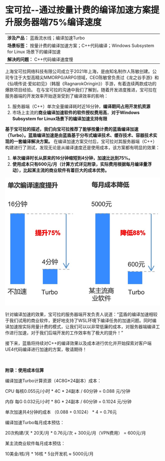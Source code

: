 # **宝可拉--通过按量计费的编译加速方案提升服务器端75%编译速度**

||
|:-|
|**涉及产品：** 蓝盾流水线；编译加速Turbo|
|**场景标签：** 按量计费的编译加速方案；C++代码编译；Windows Subsystem for Linux 场景下的编译加速|
|**解决的问题：**  C++代码编译速度慢|


上海宝可拉网络科技有限公司成立于2021年上海，是由知名制作人陈敏创建。公司专注于大型高精尖MMORPG/ARPG领域，CEO陈敏曾负责过《龙之谷手游》和《仙境传说·爱如初见》（韩服《RagnarokOringin》）手游，有着连续两款成功的爆款项目经验。
在与宝可拉的沟通中我们了解到，随着开发进度推进，宝可拉在服务器端的开发效率开始逐渐受到了编译效率的影响：
1. 服务器端（C++）单次全量编译耗时近16分钟，**编译期间占用开发机资源**
2. 市场上主流的**商业编译加速软件的软件授权费用高**，**对于Windows Subsystem for Linux场景下的编译加速支持有限**

**基于宝可拉的描述，我们向宝可拉推荐了能够按量计费的蓝盾编译加速（Turbo）。蓝盾编译加速是由蓝盾基于分布式编译技术、缓存技术、容器技术实现的一套编译解决方案。** 在编译加速方案交付后，宝可拉对其服务器端（C++）构建进行了测试，发现无论是从编译速度还是使用成本，该方案都有明显的效果：

1. **单次编译时长从原来的16分钟缩短到4分钟，加速比达到75%。**
2. **使用成本只有600元/月（计算方式详见附录，实际费用根据每月编译量浮动），比起某主流的商业软件有着巨大的成本优势。**

![](../../assets/image-casestudy-bokura-1.jpg)

针对编译加速的效果，宝可拉的服务器端开发负责人说道：“蓝盾的编译加速相较于我们试用的商业软件，更好地支持了WSL环境下编译任务的加速问题。同时编译加速按实际用量计费的模式，让我们可以以非常低廉的成本，对服务器端编译工作进行加速，对于我们后端开发的工作效率有了极大的提升！”


接下来，蓝盾将持续对C++的编译效果以及成本进行优化并开始探索对客户端UE4代码编译进行加速的方案，敬请期待！


 <br> <br> 
**附录：使用成本估算**

编译加速Turbo计算资源（4C8G*24副本）成本：

CPU 每核0.055元/小时 * 4C * 24副本 / 60分钟 = 0.088 元/分钟

内存 每G 0.032元/小时 * 8G * 24副本 / 60分钟 = 0.1024 元/分钟

单次加速共4分钟的成本 （0.088 + 0.1024） * 4 = 0.76元 

编译加速Turbo每月成本预估：

20次构建/天  * 20天/月 * 0.76元/次 + 300元/月（VPN费用） =  600元/月

某主流商业软件每月成本预估：

10美金/核/月 * 16核 * 5台开发机 ≈ 5000元/月